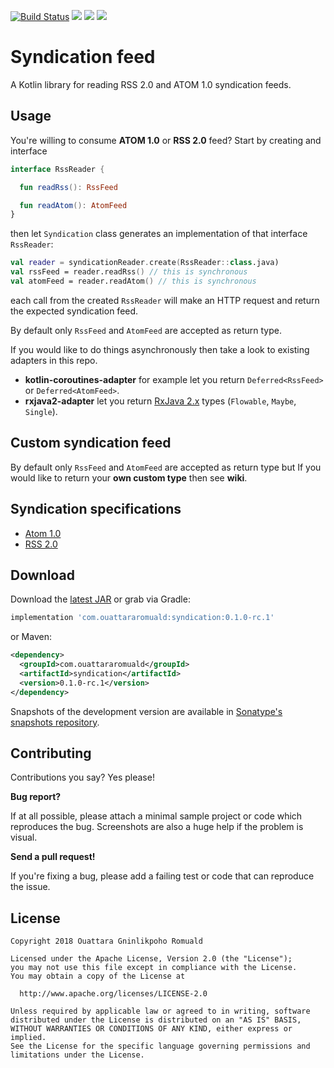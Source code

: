 [![Build Status](https://travis-ci.com/ouattararomuald/syndication.svg?token=b2y5CmmzwDUtNkj65irb&branch=master)](https://travis-ci.com/ouattararomuald/syndication)
[![](https://img.shields.io/badge/code--style-square-green.svg)](https://github.com/square/java-code-styles)
[![](https://img.shields.io/maven-central/v/com.ouattararomuald/syndication.svg)](https://search.maven.org/search?q=g:com.ouattararomuald%20a:syndication)
[![](https://img.shields.io/nexus/s/https/oss.sonatype.org/com.ouattararomuald/syndication.svg)](https://oss.sonatype.org/content/repositories/snapshots/)

# Syndication feed

A Kotlin library for reading RSS 2.0 and ATOM 1.0 syndication feeds.

## Usage

You're willing to consume **ATOM 1.0** or **RSS 2.0** feed? Start by creating and interface

```kotlin
interface RssReader {

  fun readRss(): RssFeed

  fun readAtom(): AtomFeed
}
```

then let `Syndication` class generates an implementation of that interface `RssReader`:

```kotlin
val reader = syndicationReader.create(RssReader::class.java)
val rssFeed = reader.readRss() // this is synchronous
val atomFeed = reader.readAtom() // this is synchronous
```

each call from the created `RssReader` will make an HTTP request and return the expected syndication feed.

By default only `RssFeed` and `AtomFeed` are accepted as return type.

If you would like to do things asynchronously then take a look to existing adapters in this repo.

- **kotlin-coroutines-adapter** for example let you return `Deferred<RssFeed>` or `Deferred<AtomFeed>`.
- **rxjava2-adapter** let you return [RxJava 2.x](https://github.com/ReactiveX/RxJava) types (`Flowable`, `Maybe`, `Single`).


## Custom syndication feed

By default only `RssFeed` and `AtomFeed` are accepted as return type but If you would like to
return your **own custom type** then see **wiki**.

## Syndication specifications

- [Atom 1.0](https://tools.ietf.org/html/rfc4287)
- [RSS 2.0](http://www.rssboard.org/rss-specification)

## Download


Download the [latest JAR](https://search.maven.org/search?q=g:com.ouattararomuald%20AND%20a:syndication) or grab via Gradle:

```gradle
implementation 'com.ouattararomuald:syndication:0.1.0-rc.1'
```

or Maven:

```xml
<dependency>
  <groupId>com.ouattararomuald</groupId>
  <artifactId>syndication</artifactId>
  <version>0.1.0-rc.1</version>
</dependency>
```

Snapshots of the development version are available in [Sonatype's snapshots repository](https://oss.sonatype.org/content/repositories/snapshots/).

## Contributing

Contributions you say? Yes please!

**Bug report?**

If at all possible, please attach a minimal sample project or code which reproduces the bug.
Screenshots are also a huge help if the problem is visual.

**Send a pull request!**

If you're fixing a bug, please add a failing test or code that can reproduce the issue.

## License

```
Copyright 2018 Ouattara Gninlikpoho Romuald

Licensed under the Apache License, Version 2.0 (the "License");
you may not use this file except in compliance with the License.
You may obtain a copy of the License at

  http://www.apache.org/licenses/LICENSE-2.0

Unless required by applicable law or agreed to in writing, software
distributed under the License is distributed on an "AS IS" BASIS,
WITHOUT WARRANTIES OR CONDITIONS OF ANY KIND, either express or implied.
See the License for the specific language governing permissions and
limitations under the License.
```
